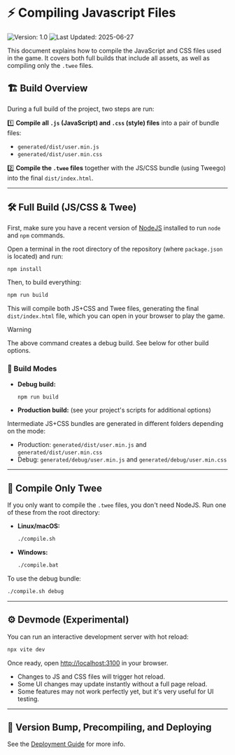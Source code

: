 # ⚡ Compiling Javascript Files

![Version: 1.0](https://img.shields.io/badge/Version-1.0-green) ![Last  Updated: 2025-06-27](https://img.shields.io/badge/Last%20Updated-27--06--2025-blue)

This document explains how to compile the JavaScript and CSS files used in the game. It covers both full builds that include all assets, as well as compiling only the `.twee` files.

## 🏗️ Build Overview

During a full build of the project, two steps are run:

1️⃣ **Compile all `.js` (JavaScript) and `.css` (style) files** into a pair of bundle files:
   - `generated/dist/user.min.js`
   - `generated/dist/user.min.css`

2️⃣ **Compile the `.twee` files** together with the JS/CSS bundle (using Tweego) into the final `dist/index.html`.

---

## 🛠️ Full Build (JS/CSS & Twee)

First, make sure you have a recent version of [NodeJS](https://nodejs.org/en) installed to run `node` and `npm` commands.

Open a terminal in the root directory of the repository (where `package.json` is located) and run:

```bash
npm install
```

Then, to build everything:

```bash
npm run build
```

This will compile both JS+CSS and Twee files, generating the final `dist/index.html` file, which you can open in your browser to play the game.

> [!WARNING]
> The above command creates a debug build. See below for other build options.

### 🔧 Build Modes

- **Debug build:**
  ```bash
  npm run build
  ```
- **Production build:**
  (see your project's scripts for additional options)

Intermediate JS+CSS bundles are generated in different folders depending on the mode:
- Production: `generated/dist/user.min.js` and `generated/dist/user.min.css`
- Debug: `generated/debug/user.min.js` and `generated/debug/user.min.css`

---

## 📝 Compile Only Twee

If you only want to compile the `.twee` files, you don't need NodeJS. Run one of these from the root directory:

- **Linux/macOS:**
  ```bash
  ./compile.sh
  ```
- **Windows:**
  ```bat
  ./compile.bat
  ```

To use the debug bundle:

```bash
./compile.sh debug
```

---

## ⚙️ Devmode (Experimental)

You can run an interactive development server with hot reload:

```bash
npx vite dev
```

Once ready, open [http://localhost:3100](http://localhost:3100) in your browser.

- Changes to JS and CSS files will trigger hot reload.
- Some UI changes may update instantly without a full page reload.
- Some features may not work perfectly yet, but it's very useful for UI testing.

---

## 🚀 Version Bump, Precompiling, and Deploying

See the [Deployment Guide](docs/deploy.md) for more info.
